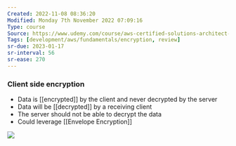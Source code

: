 ```yaml
---
Created: 2022-11-08 08:36:20
Modified: Monday 7th November 2022 07:09:16
Type: course
Source: https://www.udemy.com/course/aws-certified-solutions-architect-associate-saa-c01/?xref=E0Aed11STH4LPUQvCz0GJFABTmM=
Tags: [development/aws/fundamentals/encryption, review]
sr-due: 2023-01-17
sr-interval: 56
sr-ease: 270
---
```


### Client side encryption

- Data is [[encrypted]] by the client and never decrypted by the server
- Data will be [[decrypted]] by a receiving client
- The server should not be able to decrypt the data
- Could leverage [[Envelope Encryption]]

![](2020-01-01-14-07-35.png)